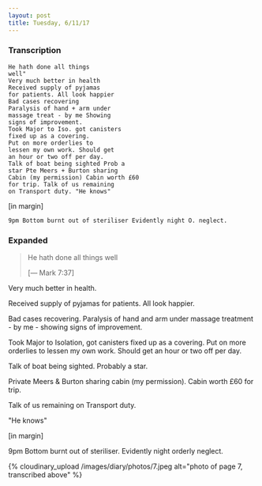 ```yaml
---
layout: post
title: Tuesday, 6/11/17
---
```


### Transcription

    He hath done all things
    well"
    Very much better in health
    Received supply of pyjamas
    for patients. All look happier
    Bad cases recovering
    Paralysis of hand + arm under
    massage treat - by me Showing
    signs of improvement.
    Took Major to Iso. got canisters
    fixed up as a covering.
    Put on more orderlies to
    lessen my own work. Should get
    an hour or two off per day.
    Talk of boat being sighted Prob a
    star Pte Meers + Burton sharing
    Cabin (my permission) Cabin worth £60
    for trip. Talk of us remaining
    on Transport duty. "He knows"

[in margin]

    9pm Bottom burnt out of steriliser Evidently night O. neglect.


### Expanded

> He hath done all things well
>
> [— Mark 7:37]

Very much better in health.

Received supply of pyjamas for patients. All look happier. 

Bad cases recovering. Paralysis of hand and arm under massage treatment - by me - showing signs of improvement.

Took Major to Isolation, got canisters fixed up as a covering. Put on more orderlies to lessen my own work. Should get an hour or two off per day.

Talk of boat being sighted. Probably a star.

Private Meers & Burton sharing cabin (my permission). Cabin worth £60 for trip.

Talk of us remaining on Transport duty.

"He knows"

[in margin]

9pm Bottom burnt out of steriliser. Evidently night orderly neglect.

{% cloudinary_upload /images/diary/photos/7.jpeg alt="photo of page 7, transcribed above" %}
